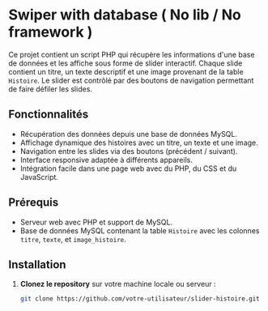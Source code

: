 # Swiper with database ( No lib / No framework )
Ce projet contient un script PHP qui récupère les informations d'une base de données et les affiche sous forme de slider interactif. Chaque slide contient un titre, un texte descriptif et une image provenant de la table `Histoire`. Le slider est contrôlé par des boutons de navigation permettant de faire défiler les slides.

## Fonctionnalités

- Récupération des données depuis une base de données MySQL.
- Affichage dynamique des histoires avec un titre, un texte et une image.
- Navigation entre les slides via des boutons (précédent / suivant).
- Interface responsive adaptée à différents appareils.
- Intégration facile dans une page web avec du PHP, du CSS et du JavaScript.

## Prérequis

- Serveur web avec PHP et support de MySQL.
- Base de données MySQL contenant la table `Histoire` avec les colonnes `titre`, `texte`, et `image_histoire`.

## Installation

1. **Clonez le repository** sur votre machine locale ou serveur :
   ```bash
   git clone https://github.com/votre-utilisateur/slider-histoire.git
